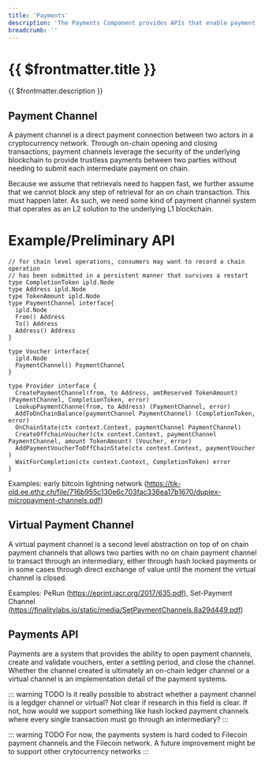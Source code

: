 ```yaml
---
title: 'Payments'
description: 'The Payments Component provides APIs that enable payment for retrieval via payment channels.'
breadcrumb: ''
---
```

# {{ $frontmatter.title }}

{{ $frontmatter.description }}

## Payment Channel

A payment channel is a direct payment connection between two actors in a cryptocurrency network. Through on-chain opening and closing transactions, payment channels leverage the security of the underlying blockchain to provide trustless payments between two parties without needing to submit each intermediate payment on chain. 

Because we assume that retrievals need to happen fast, we further assume that we cannot block any step of retrieval for an on chain transaction. This must happen later. As such, we need some kind of payment channel system that operates as an L2 solution to the underlying L1 blockchain.

# Example/Preliminary API

```golang
// for chain level operations, consumers may want to record a chain operation
// has been submitted in a persistent manner that survives a restart
type CompletionToken ipld.Node
type Address ipld.Node
type TokenAmount ipld.Node
type PaymentChannel interface{
  ipld.Node
  From() Address
  To() Address
  Address() Address
}

type Voucher interface{
  ipld.Node
  PaymentChannel() PaymentChannel
}

type Provider interface {
  CreatePaymentChannel(from, to Address, amtReserved TokenAmount) (PaymentChannel, CompletionToken, error) 
  LookupPaymentChanne(from, to Address) (PaymentChannel, error)
  AddToOnChainBalance(paymentChannel PaymentChannel) (CompletionToken, error) 
  OnChainState(ctx context.Context, paymentChannel PaymentChannel)
  CreateOffchainVoucher(ctx context.Context, paymentChannel PaymentChannel, amount TokenAmount) (Voucher, error)
  AddPaymentVoucherToOffChainState(ctx context.Context, paymentVoucher )
  WaitForCompletion(ctx context.Context, CompletionToken) error
}
```
Examples: early bitcoin lightning network (https://tik-old.ee.ethz.ch/file/716b955c130e6c703fac336ea17b1670/duplex-micropayment-channels.pdf)

## Virtual Payment Channel

A virtual payment channel is a second level abstraction on top of on chain payment channels that allows two parties with no on chain payment channel to transact through an intermediary, either through hash locked payments or in some cases through direct exchange of value until the moment the virtual channel is closed.

Examples: PeRun (https://eprint.iacr.org/2017/635.pdf), Set-Payment Channel (https://finalitylabs.io/static/media/SetPaymentChannels.8a29d449.pdf)

## Payments API

Payments are a system that provides the ability to open payment channels, create and validate vouchers, enter a settling period, and close the channel. Whether the channel created is ultimately an on-chain ledger channel or a virtual channel is an implementation detail of the payment systems. 

::: warning TODO
Is it really possible to abstract whether a payment channel is a legdger channel or virtual? Not clear if research in this field is clear. If not, how would we support something like hash locked payment channels where every single transaction must go through an intermediary?
:::

::: warning TODO
For now, the payments system is hard coded to Filecoin payment channels and the Filecoin network. A future improvement might be to support other crytocurrency networks
:::


